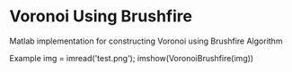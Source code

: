 # Voronoi Using Brushfire
Matlab implementation for constructing Voronoi using Brushfire Algorithm

Example
img = imread('test.png');
imshow(VoronoiBrushfire(img))
